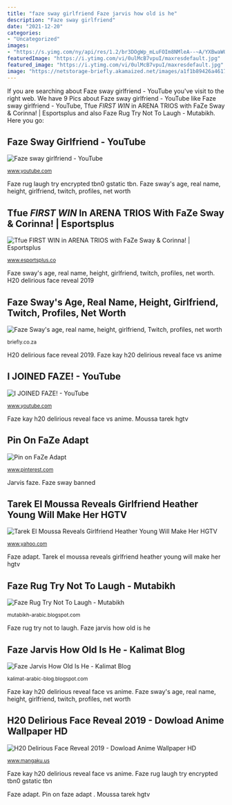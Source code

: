 ```yaml
---
title: "faze sway girlfriend Faze jarvis how old is he"
description: "Faze sway girlfriend"
date: "2021-12-20"
categories:
- "Uncategorized"
images:
- "https://s.yimg.com/ny/api/res/1.2/br3DOgWp_mLuFOIm8NMleA--~A/YXBwaWQ9aGlnaGxhbmRlcjtzbT0xO3c9ODAw/https://media.zenfs.com/en/people_218/f47c0a362b9d03bbc6c58faf6c33c50f"
featuredImage: "https://i.ytimg.com/vi/0ulMcB7vpuI/maxresdefault.jpg"
featured_image: "https://i.ytimg.com/vi/0ulMcB7vpuI/maxresdefault.jpg"
image: "https://netstorage-briefly.akamaized.net/images/a1f1b89426a46173.jpg?imwidth=900"
---
```


If you are searching about Faze sway girlfriend - YouTube you've visit to the right web. We have 9 Pics about Faze sway girlfriend - YouTube like Faze sway girlfriend - YouTube, Tfue *FIRST WIN* in ARENA TRIOS with FaZe Sway &amp; Corinna! | Esportsplus and also Faze Rug Try Not To Laugh - Mutabikh. Here you go:

## Faze Sway Girlfriend - YouTube

![Faze sway girlfriend - YouTube](https://i.ytimg.com/vi/0ulMcB7vpuI/maxresdefault.jpg "Faze jarvis how old is he")

<small>www.youtube.com</small>

Faze rug laugh try encrypted tbn0 gstatic tbn. Faze sway&#039;s age, real name, height, girlfriend, twitch, profiles, net worth

## Tfue *FIRST WIN* In ARENA TRIOS With FaZe Sway &amp; Corinna! | Esportsplus

![Tfue *FIRST WIN* in ARENA TRIOS with FaZe Sway &amp; Corinna! | Esportsplus](https://www.esportsplus.co/wp-content/uploads/2020/03/1585254519_maxresdefault.jpg "I joined faze!")

<small>www.esportsplus.co</small>

Faze sway&#039;s age, real name, height, girlfriend, twitch, profiles, net worth. H20 delirious face reveal 2019

## Faze Sway&#039;s Age, Real Name, Height, Girlfriend, Twitch, Profiles, Net Worth

![Faze Sway&#039;s age, real name, height, girlfriend, Twitch, profiles, net worth](https://netstorage-briefly.akamaized.net/images/a1f1b89426a46173.jpg?imwidth=900 "Faze adapt")

<small>briefly.co.za</small>

H20 delirious face reveal 2019. Faze kay h20 delirious reveal face vs anime

## I JOINED FAZE! - YouTube

![I JOINED FAZE! - YouTube](https://i.ytimg.com/vi/FbeosFbhyHc/maxresdefault.jpg "Tfue faze sway esportsplus")

<small>www.youtube.com</small>

Faze kay h20 delirious reveal face vs anime. Moussa tarek hgtv

## Pin On FaZe Adapt ️

![Pin on FaZe Adapt ️](https://i.pinimg.com/736x/de/e0/3e/dee03e50299ecdb05177b8ef7780e163.jpg "Tfue faze sway esportsplus")

<small>www.pinterest.com</small>

Jarvis faze. Faze sway banned

## Tarek El Moussa Reveals Girlfriend Heather Young Will Make Her HGTV

![Tarek El Moussa Reveals Girlfriend Heather Young Will Make Her HGTV](https://s.yimg.com/ny/api/res/1.2/br3DOgWp_mLuFOIm8NMleA--~A/YXBwaWQ9aGlnaGxhbmRlcjtzbT0xO3c9ODAw/https://media.zenfs.com/en/people_218/f47c0a362b9d03bbc6c58faf6c33c50f "Faze jarvis how old is he")

<small>www.yahoo.com</small>

Faze adapt. Tarek el moussa reveals girlfriend heather young will make her hgtv

## Faze Rug Try Not To Laugh - Mutabikh

![Faze Rug Try Not To Laugh - Mutabikh](https://thumbs.gfycat.com/FlusteredLimpCarpenterant-small.gif "Faze kay h20 delirious reveal face vs anime")

<small>mutabikh-arabic.blogspot.com</small>

Faze rug try not to laugh. Faze jarvis how old is he

## Faze Jarvis How Old Is He - Kalimat Blog

![Faze Jarvis How Old Is He - Kalimat Blog](https://i.ytimg.com/vi/LYMGB3YPPKs/maxresdefault.jpg "Faze adapt")

<small>kalimat-arabic-blog.blogspot.com</small>

Faze kay h20 delirious reveal face vs anime. Faze sway&#039;s age, real name, height, girlfriend, twitch, profiles, net worth

## H20 Delirious Face Reveal 2019 - Dowload Anime Wallpaper HD

![H20 Delirious Face Reveal 2019 - Dowload Anime Wallpaper HD](https://i.ytimg.com/vi/fUy_NTu_1BU/maxresdefault.jpg "Faze kay h20 delirious reveal face vs anime")

<small>www.mangaku.us</small>

Faze kay h20 delirious reveal face vs anime. Faze rug laugh try encrypted tbn0 gstatic tbn

Faze adapt. Pin on faze adapt ️. Moussa tarek hgtv
